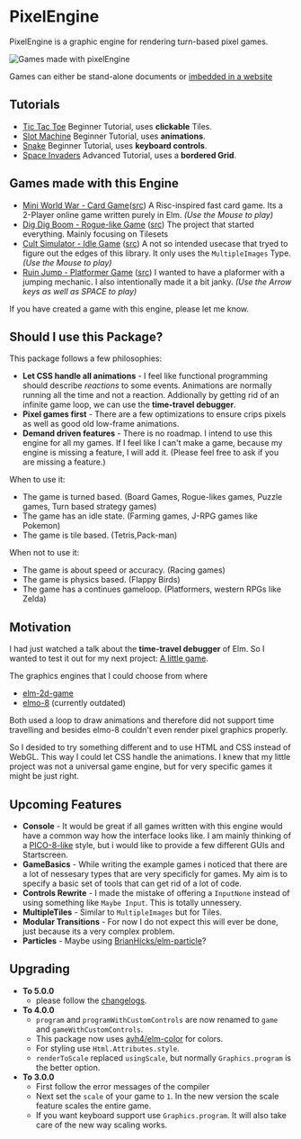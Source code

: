 # PixelEngine
PixelEngine is a graphic engine for rendering turn-based pixel games.

![Games made with pixelEngine](https://orasund.github.io/pixelengine/docs/img1.png "Games made with pixelEngine")

Games can either be stand-alone documents or [imbedded in a website](https://orasund.github.io/pixelengine/)
## Tutorials
* [Tic Tac Toe](https://orasund.github.io/pixelengine/#TicTacToe) 
Beginner Tutorial, uses **clickable** Tiles.
* [Slot Machine](https://orasund.github.io/pixelengine/#SlotMachine) 
Beginner Tutorial, uses **animations**.
* [Snake](https://orasund.github.io/pixelengine/#Snake) 
Beginner Tutorial, uses **keyboard controls**.
* [Space Invaders](https://orasund.github.io/pixelengine/#SpaceInvaders) 
Advanced Tutorial, uses a **bordered Grid**.

## Games made with this Engine

  * [Mini World War - Card Game](https://orasund.github.io/pixelengine/#MiniWorldWar)([src](https://github.com/Orasund/pixelengine/tree/master/examples/MiniWorldWar)) A Risc-inspired fast card game. Its a 2-Player online game written purely in Elm.
  *(Use the Mouse to play)*
  * [Dig Dig Boom - Rogue-like Game](https://orasund.github.io/pixelengine/#dig-dig-boom) ([src](https://github.com/Orasund/pixelengine/tree/master/examples/DigDigBoom)) The project that started everything. Mainly focusing on Tilesets
  * [Cult Simulator - Idle Game](https://orasund.github.io/pixelengine/#CultSim) ([src](https://github.com/Orasund/pixelengine/tree/master/examples/CultSim)) A not so intended usecase that tryed to figure out the edges of this library. It only uses the `MultipleImages` Type. *(Use the Mouse to play)*
  * [Ruin Jump - Platformer Game](https://orasund.github.io/pixelengine/#RuinJump) ([src](https://github.com/Orasund/pixelengine/tree/master/examples/RuinJump)) I wanted to have a plaformer with a jumping mechanic. I also intentionally made it a bit janky. *(Use the Arrow keys as well as SPACE to play)*

If you have created a game with this engine, please let me know.

## Should I use this Package?

This package follows a few philosophies:
  * **Let CSS handle all animations** - I feel like functional programming should describe *reactions* to some events. Animations are normally running all the time and not a reaction. Addionally by getting rid of an infinite game loop, we can use the **time-travel debugger**.
  * **Pixel games first** - There are a few optimizations to ensure crips pixels as well as good old low-frame animations.
  * **Demand driven features** - There is no roadmap. I intend to use this engine for all my games. If I feel like I can't make a game, because my engine is missing a feature, I will add it. (Please feel free to ask if you are missing a feature.)

When to use it:

  * The game is turned based. (Board Games, Rogue-likes games, Puzzle games, Turn based strategy games)
  * The game has an idle state. (Farming games, J-RPG games like Pokemon)
  * The game is tile based. (Tetris,Pack-man)

When not to use it:

  * The game is about speed or accuracy. (Racing games)
  * The game is physics based. (Flappy Birds)
  * The game has a continues gameloop. (Platformers, western RPGs like Zelda)

## Motivation
I had just watched a talk about the **time-travel debugger** of Elm. So I wanted to test it out for my next project: [A little game](https://orasund.itch.io/dig-dig-boom).

The graphics engines that I could choose from where
  * [elm-2d-game](https://package.elm-lang.org/packages/Zinggi/elm-2d-game/latest)
  * [elmo-8](https://package.elm-lang.org/packages/micktwomey/elmo-8/latest) (currently outdated)

Both used a loop to draw animations and therefore did not support time travelling and besides elmo-8 couldn't even render pixel graphics properly.

So I desided to try something different and to use HTML and CSS instead of WebGL. This way I could let CSS handle the animations. I knew that my little project was not a universal game engine, but for very specific games it might be just right. 

## Upcoming Features
  * **Console** - It would be great if all games written with this engine would have a common way how the interface looks like. I am mainly thinking of a [PICO-8-like](https://www.lexaloffle.com/pico-8.php) style, but i would like to provide a few different GUIs and Startscreen.
  * **GameBasics** - While writing the example games i noticed that there are a lot of nessesary types that are very specificly for games. My aim is to specify a basic set of tools that can get rid of a lot of code.
  * **Controls Rewrite** - I made the mistake of offering a `InputNone` instead of using something like `Maybe Input`. This is totally unnessery.
  * **MultipleTiles** - Similar to `MultipleImages` but for Tiles.
  * **Modular Transitions** - For now I do not expect this will ever be done, just because its a very complex problem.
  * **Particles** - Maybe using [BrianHicks/elm-particle](https://package.elm-lang.org/packages/BrianHicks/elm-particle/latest)?

## Upgrading
  * **To 5.0.0**
    * please follow the [changelogs](https://github.com/Orasund/pixelengine/blob/master/changelog-5-0-0.md).
  * **To 4.0.0**
    * `program` and `programWithCustomControls` are now renamed to `game` and `gameWithCustomControls`.
    * This package now uses [avh4/elm-color](https://package.elm-lang.org/packages/avh4/elm-color/latest) for colors.
    * For styling use `Html.Attributes.style`.
    * `renderToScale` replaced `usingScale`, but normally `Graphics.program` is the better option.
  * **To 3.0.0**
    * First follow the error messages of the compiler
    * Next set the `scale` of your game to `1`. In the new version the scale feature scales the entire game.
    * If you want keyboard support use `Graphics.program`. It will also take care of the new way scaling works.